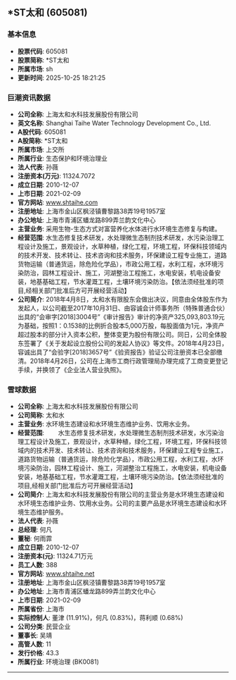## *ST太和 (605081)

### 基本信息

- **股票代码**: 605081
- **股票简称**: *ST太和
- **所属市场**: sh
- **更新时间**: 2025-10-25 18:21:25

### 巨潮资讯数据

- **公司全称**: 上海太和水科技发展股份有限公司
- **英文名称**: Shanghai Taihe Water Technology Development Co., Ltd.
- **A股代码**: 605081
- **A股简称**: *ST太和
- **所属市场**: 上交所
- **所属行业**: 生态保护和环境治理业
- **法人代表**: 孙薇
- **注册资本(万元)**: 11324.7072
- **成立日期**: 2010-12-07
- **上市日期**: 2021-02-09
- **官方网站**: www.shtaihe.com
- **注册地址**: 上海市金山区枫泾镇曹黎路38弄19号1957室
- **办公地址**: 上海市青浦区蟠龙路899弄兰韵文化中心
- **主营业务**: 采用生物-生态方式对富营养化水体进行水环境生态修复与构建。
- **经营范围**: 水生态修复技术研发，水处理微生态制剂技术研发，水污染治理工程设计及施工，景观设计，水草种植，绿化工程，环境工程，环保科技领域内的技术开发、技术转让、技术咨询和技术服务，环保建设工程专业施工，道路货物运输（普通货运，除危险化学品），市政公用工程，水利工程，水环境污染防治，园林工程设计、施工，河湖整治工程施工，水电安装，机电设备安装，地基基础工程，节水灌溉工程，土壤环境污染防治。【依法须经批准的项目,经相关部门批准后方可开展经营活动】
- **公司简介**: 2018年4月8日，太和水有限股东会做出决议，同意由全体股东作为发起人，以公司截至2017年10月31日、由容诚会计师事务所（特殊普通合伙）出具的“会审字[2018]3004号”《审计报告》审计的净资产325,093,803.19元为基础，按照1：0.1538的比例折合股本5,000万股，每股面值为1元，净资产超过股本的部分计入资本公积，整体变更为股份有限公司。同日，公司全体股东签署了《关于发起设立股份公司的发起人协议》等文件。2018年4月23日，容诚出具了“会验字[2018]3657号”《验资报告》验证公司注册资本已全部缴清。2018年4月26日，公司在上海市工商行政管理局办理完成了工商变更登记手续，并换领了《企业法人营业执照》。

### 雪球数据

- **公司全称**: 上海太和水科技发展股份有限公司
- **公司简称**: 太和水
- **主营业务**: 水环境生态建设和水环境生态维护业务、饮用水业务。
- **经营范围**: 　　水生态修复技术研发，水处理微生态制剂技术研发，水污染治理工程设计及施工，景观设计，水草种植，绿化工程，环境工程，环保科技领域内的技术开发、技术转让、技术咨询和技术服务，环保建设工程专业施工，道路货物运输（普通货运，除危险化学品），市政公用工程，水利工程，水环境污染防治，园林工程设计、施工，河湖整治工程施工，水电安装，机电设备安装，地基基础工程，节水灌溉工程，土壤环境污染防治。【依法须经批准的项目,经相关部门批准后方可开展经营活动】
- **公司简介**: 上海太和水科技发展股份有限公司的主营业务是水环境生态建设和水环境生态维护业务、饮用水业务。公司的主要产品是水环境生态建设和水环境生态维护服务。
- **法人代表**: 孙薇
- **总经理**: 何凡
- **董秘**: 何雨霏
- **成立日期**: 2010-12-07
- **注册资本(元)**: 11324.71万元
- **员工人数**: 388
- **官方网站**: www.shtaihe.net
- **注册地址**: 上海市金山区枫泾镇曹黎路38弄19号1957室
- **办公地址**: 上海市青浦区蟠龙路899弄兰韵文化中心
- **上市日期**: 2021-02-09
- **所属省份**: 上海市
- **实际控制人**: 董津 (11.91%)，何凡 (0.83%)，蒋利顺 (0.68%)
- **公司分类**: 民营企业
- **董事长**: 吴靖
- **高管人数**: 11
- **发行价格**: 43.3
- **所属行业**: 环境治理 (BK0081)

---